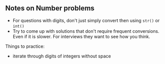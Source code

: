 ## Notes on Number problems
- For questions with digits, don't just simply convert then using `str()` or `int()`
- Try to come up with solutions that don't require frequent conversions. Even
if it is slower. For interviews they want to see how you think.

Things to practice:
- iterate through digits of integers without space
